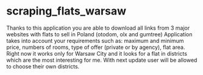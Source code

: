 # scraping_flats_warsaw
Thanks to this application you are able to download all links from 3 major websites with flats to sell in Poland (otodom, olx and gumtree)
Application takes into account your requirements such as: maximum and minimum price, numbers of rooms, type of offer (private or by agency), flat area. Right now it works only for Warsaw City and it looks for a flat in districts which are the most interesting for me. With next update user will be allowed to choose their own districts.
